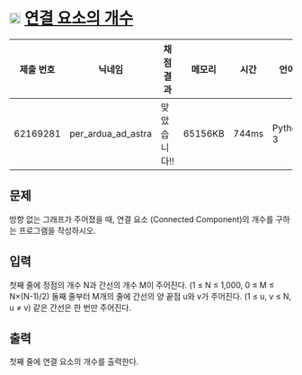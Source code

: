 # <img width="20px"  src="https://d2gd6pc034wcta.cloudfront.net/tier/9.svg" class="solvedac-tier"> [연결 요소의 개수](https://www.acmicpc.net/problem/11724) 

| 제출 번호 | 닉네임 | 채점 결과 | 메모리 | 시간 | 언어 | 코드 길이 |
|---|---|---|---|---|---|---|
|62169281|per_ardua_ad_astra|맞았습니다!! |65156KB|744ms|Python 3|476B|

## 문제
<p>방향 없는 그래프가 주어졌을 때, 연결 요소 (Connected Component)의 개수를 구하는 프로그램을 작성하시오.</p>

## 입력
<p>첫째 줄에 정점의 개수 N과 간선의 개수 M이 주어진다. (1 ≤ N ≤ 1,000, 0 ≤ M ≤ N×(N-1)/2) 둘째 줄부터 M개의 줄에 간선의 양 끝점 u와 v가 주어진다. (1 ≤ u, v ≤ N, u ≠ v) 같은 간선은 한 번만 주어진다.</p>

## 출력
<p>첫째 줄에 연결 요소의 개수를 출력한다.</p>


